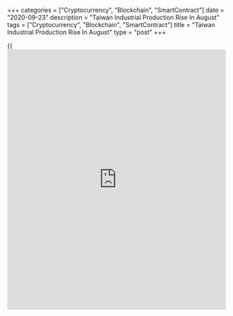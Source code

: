 +++
categories = ["Cryptocurrency", "Blockchain", "SmartContract"]
date = "2020-09-23"
description = "Taiwan Industrial Production Rise In August"
tags = ["Cryptocurrency", "Blockchain", "SmartContract"]
title = "Taiwan Industrial Production Rise In August"
type = "post"
+++

{{<iframe id="large-banner" src="https://www.bounty.group/#slide=13.0" width="100%" height="600" scrolling="no" style="border: 0px solid rgb(216, 221, 230); border-radius: 3px;">}}

Taiwan's industrial production rose sharply in August, data from the
Ministry of Economic Affairs showed on Wednesday.

Industrial production rose 4.70 percent year-on-year in August, after a
2.75 percent increase in July.

Manufacturing output increased 5.29 percent annually in August, after a
2.79 percent rise in the previous month.

Production in mining and quarrying gained 17.78 percent. Output of water
supply grew 1.41 percent, while those of electricity and gas supply
declined 2.44 percent.

On a monthly basis, industrial production rose 3.58 percent in August,
after a 0.15 percent decrease in the preceding month.

For comments and feedback [contact](https://www.playgroundfx.com/contact/): editorial@rtt[news](https://www.letsplayfx.com/blog/forex-news-website/).com

[Economic News][1]

 **What parts of the world are seeing the best (and worst) economic
performances lately? Click[here][2] to check out our [Econ Scorecard][2]
and find out! See up-to-the-moment [ranking](https://www.playgroundfx.com/blog/crypto-exchange-ranking/)s for the best and worst
performers in [GDP][3], [unemployment rate][4], [inflation][5] and much
more.**

   1. www.rtt[news](https://www.letsplayfx.com/blog/forex-news-website/).com/Content/EconomicNews.aspx
   2. www.rtt[news](https://www.letsplayfx.com/blog/forex-news-website/).com/economic-scorecard/world-rank/PPI/highest-performance.aspx
   3. www.rtt[news](https://www.letsplayfx.com/blog/forex-news-website/).com/economic-scorecard/world-rank/GDP/highest-performance.aspx
   4. www.rtt[news](https://www.letsplayfx.com/blog/forex-news-website/).com/economic-scorecard/world-rank/unemployment-rate/lowest-performance.aspx
   5. www.rtt[news](https://www.letsplayfx.com/blog/forex-news-website/).com/economic-scorecard/world-rank/CPI/highest-performance.aspx